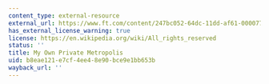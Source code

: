 ```yaml
---
content_type: external-resource
external_url: https://www.ft.com/content/247bc052-64dc-11dd-af61-0000779fd18c
has_external_license_warning: true
license: https://en.wikipedia.org/wiki/All_rights_reserved
status: ''
title: My Own Private Metropolis
uid: b8eae121-e7cf-4ee4-8e90-bce9e1bb653b
wayback_url: ''
---
```


